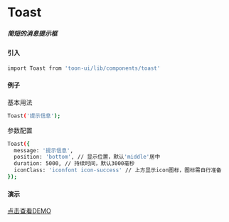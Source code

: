# Toast

##### 简短的消息提示框

#### 引入

``` bash
import Toast from 'toon-ui/lib/components/toast'
```
#### 例子
基本用法
``` bash
Toast('提示信息');
```

参数配置
``` bash
Toast({
  message: '提示信息',
  position: 'bottom', // 显示位置，默认'middle'居中
  duration: 5000, // 持续时间，默认3000毫秒
  iconClass: 'iconfont icon-success' // 上方显示icon图标，图标需自行准备
});
```

#### 演示
[点击查看DEMO](https://zhoujiqiu.github.io/toon-ui/dist/#!/demo/toast)


